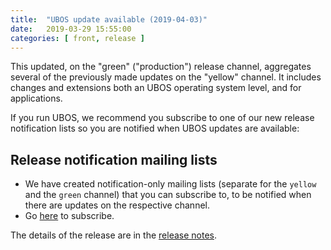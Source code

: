 ```yaml
---
title:  "UBOS update available (2019-04-03)"
date:   2019-03-29 15:55:00
categories: [ front, release ]
---
```


This updated, on the "green" ("production") release channel, aggregates several of the
previously made  updates on the "yellow" channel. It includes changes and extensions
both an UBOS operating system level, and for applications.

If you run UBOS, we recommend you subscribe to one of our new release notification lists
so you are notified when UBOS updates are available:

## Release notification mailing lists

* We have created notification-only mailing lists (separate for the `yellow` and the
  `green` channel) that you can subscribe to, to be notified when there are updates
  on the respective channel.
* Go [here](https://indiecomputing.hosted.phplist.com/lists/?p=subscribe&id=4) to
  subscribe.

The details of the release are in the
[release notes](/docs/releases/2019-04-03/release-notes/index.html).

